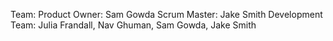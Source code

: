 Team:
  Product Owner: Sam Gowda
  Scrum Master: Jake Smith
  Development Team: Julia Frandall, Nav Ghuman, Sam Gowda, Jake Smith
